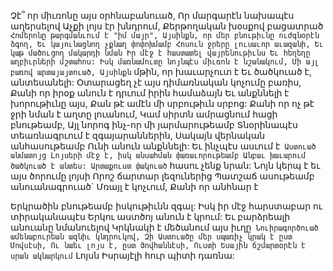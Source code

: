
Չէ՞ որ միւռոնը այս օրհնաբանուած,
Որ մարգարէն նախապէս աղերսելով
Աչքի լոյս էր խնդրում,
Քերթողական խօսքով բացատրած`
Հոմերոնը թարգմանւում է "իմ մայր",
Այսինքն, որ մեր բնութիւնը ուժգնօրէն ձգող,
Եւ կայունացնող չքնաղ փոփոխմամբ
Հոսուն ջրերը լուսաւոր աւազանի,
Եւ կաթ մածուցող մակարդի նման
Իր մէջ է հաստատել վայրենութիւնս
Եւ հեղեղը աղբիւրների մշտահոս:
Իսկ մառնամուտը նոյնպէս միւռոն է նշանակում,
Մի այլ բառով արտայայտուած,
Այսինքն` մթին, որ խաւարչուտ է
Եւ ծածկուած է, անտեսանելի:
Օտարացեղ չէ այս դիմառնական կոչումը բառիս,
Քանի որ իրօք անուն է դրւում իրին համաձայն
Եւ անքննելի է խորութիւնը այս,
Քան թէ ամէն մի սրբութիւն սրբոց:
Քանի որ ոչ թէ ջրի նման է աղտը լուանում,
Կամ սիրտն ամրացնում հացի բնութեամբ,
Այլ նորոգ ինչ-որ մի յարմարութեամբ
Տնօրինապէս տեառնագրւում է զգայարաններին,
Սակայն վերնական անհասութեամբ
Ունի անուն անքննելի:
Եւ ինչպէս ասւում է` Աստուած անմատոյց
Լոյսերի մէջ է, իսկ անսահման փառաւորութեամբ
Անբաւ խաւարում ծածկուած է անտես:
Արտաքուստ փակուած` հասու չենք նրան:
Նոյն կերպ է եւ այս ծորումը լոյսի
Որոշ ճարտար լեզուներից
Պատշաճ ասութեամբ անուանագրուած`
Մռայլ է կոչւում,
Քանի որ անհնար է


Երկրածին բնութեամբ իսկութիւնն զգալ:
Իսկ իր մէջ հարստաբար ու տիրականապէս
Երկու աստծոյ անուն է կրում:
Եւ բարձրեալի անուանը նմանուելով
Կրկնակի է մեծանում այս իւղը`
Նուիրագործուած ամենաբուրեան ազնիւ
կնդրուկով,
Զի Աստուածը մեր սպառիչ կրակ է ըստ Մովսէսի,
Ու նաեւ լոյս է, ըստ Յովհաննէսի,
Ուստի Եսային ճշմարտօրէն է սրան ակնարկում`
Լոյսն Իսրայէլի հուր պիտի դառնա:
